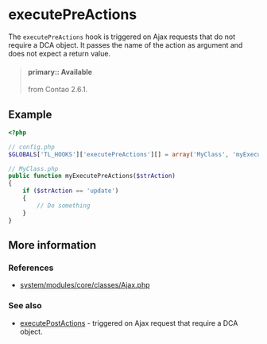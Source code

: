 # executePreActions

The `executePreActions` hook is triggered on Ajax requests that do not require a
DCA object. It passes the name of the action as argument and does not expect a
return value.

> #### primary:: Available   
> from Contao 2.6.1.


## Example

```php
<?php

// config.php
$GLOBALS['TL_HOOKS']['executePreActions'][] = array('MyClass', 'myExecutePreActions');

// MyClass.php
public function myExecutePreActions($strAction)
{
    if ($strAction == 'update')
    {
        // Do something
    }
}
```


## More information


### References

- [system/modules/core/classes/Ajax.php](https://github.com/contao/core/blob/3.5.0/system/modules/core/classes/Ajax.php#L173-L180)


### See also

- [executePostActions](executePostActions.md) - triggered on Ajax request that require a DCA object.
